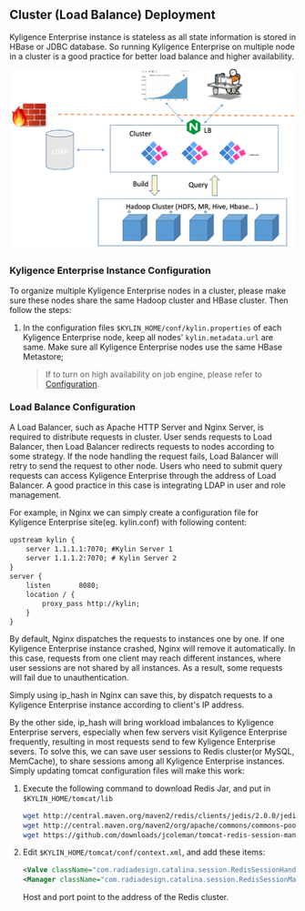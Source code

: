 ## Cluster (Load Balance) Deployment
Kyligence Enterprise instance is stateless as all state information is stored in HBase or JDBC database. So running Kyligence Enterprise on multiple node in a cluster is a good practice for better load balance and higher availability.

![](images/cluster.png)

### Kyligence Enterprise Instance Configuration

To organize multiple Kyligence Enterprise nodes in a cluster, please make sure these nodes share the same Hadoop cluster and HBase cluster. Then follow the steps:

1. In the configuration files `$KYLIN_HOME/conf/kylin.properties` of each Kyligence Enterprise node, keep all nodes' `kylin.metadata.url` are same. Make sure all Kyligence Enterprise nodes use the same HBase Metastore;

   > If to turn on high availability on job engine, please refer to  [Configuration](adv_install_ha.en.md).

  

### Load Balance Configuration

A Load Balancer, such as Apache HTTP Server and Nginx Server, is required to distribute requests in cluster. User sends requests to Load Balancer, then Load Balancer redirects requests to nodes according to some strategy. If the node handling the request fails, Load Balancer will retry to send the request to other node. Users who need to submit query requests can access Kyligence Enterprise through the address of Load Balancer. A good practice in this case is integrating LDAP in user and role management.

For example, in Nginx we can simply create a configuration file for Kyligence Enterprise site(eg. kylin.conf) with following content:

```shell
upstream kylin {
    server 1.1.1.1:7070; #Kylin Server 1
    server 1.1.1.2:7070; # Kylin Server 2
}
server {
    listen       8080;
    location / {
        proxy_pass http://kylin;
    }
}
```

By default, Nginx dispatches the requests to instances one by one. If one Kyligence Enterprise instance crashed, Nginx will remove it automatically. In this case, requests from one client may reach different instances, where user sessions are not shared by all instances. As a result, some requests will fail due to unauthentication. 

Simply using ip_hash in Nginx can save this, by dispatch requests to a Kyligence Enterprise instance according to client's IP address.

By the other side, ip_hash will bring workload imbalances to Kyligence Enterprise servers, especially when few servers visit Kyligence Enterprise frequently, resulting in most requests send to few Kyligence Enterprise severs. To solve this, we can save user sessions to Redis cluster(or MySQL, MemCache), to share sessions among all Kyligence Enterprise instances. Simply updating tomcat configuration files will make this work:

1. Execute the following command to download Redis Jar, and put in `$KYLIN_HOME/tomcat/lib`

   ```sh
   wget http://central.maven.org/maven2/redis/clients/jedis/2.0.0/jedis-2.0.0.jar
   wget http://central.maven.org/maven2/org/apache/commons/commons-pool2/2.2/commons-pool2-2.2.jar
   wget https://github.com/downloads/jcoleman/tomcat-redis-session-manager/tomcat-redis-session-manager-1.2-tomcat-7-java-7.jar
   ```
2. Edit `$KYLIN_HOME/tomcat/conf/context.xml`, and add these items:
   ```xml
   <Valve className="com.radiadesign.catalina.session.RedisSessionHandlerValve" />
   <Manager className="com.radiadesign.catalina.session.RedisSessionManager" host="localhost" port="6379" database="0" maxInactiveInterval="60"/>
   ```
   Host and port point to the address of the Redis cluster.

